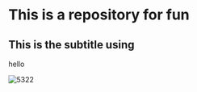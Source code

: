 # This is a repository for fun
## This is the subtitle using ##
hello

![5322](https://github.com/woanting06/fun2023/assets/105781420/4fdfddc8-5bf0-4fb3-bf04-e63f19c27a1e)
